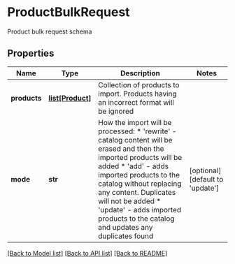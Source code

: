 # ProductBulkRequest

Product bulk request schema
## Properties
Name | Type | Description | Notes
------------ | ------------- | ------------- | -------------
**products** | [**list[Product]**](Product.md) | Collection of products to import. Products having an incorrect format will be ignored | 
**mode** | **str** | How the import will be processed:  *                      &#39;rewrite&#39; - catalog content will be erased and then the imported products will be added  *                      &#39;add&#39; - adds imported products to the catalog without replacing any content. Duplicates will                         not be added  *                      &#39;update&#39; - adds imported products to the catalog and updates any duplicates found | [optional] [default to 'update']

[[Back to Model list]](../README.md#documentation-for-models) [[Back to API list]](../README.md#documentation-for-api-endpoints) [[Back to README]](../README.md)


